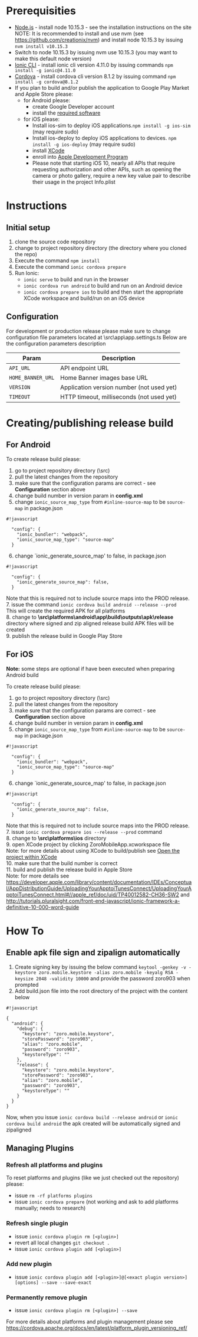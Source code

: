 # Prerequisities

* [Node.js](http://nodejs.org/) - install node 10.15.3 - see the installation instructions on the site      
NOTE: It is recommended to install and use nvm (see https://github.com/creationix/nvm) and install node 10.15.3 by issuing `nvm install v10.15.3`
* Switch to node 10.15.3 by issuing nvm use 10.15.3 (you may want to make this default node version)
* [Ionic CLI](http://ionicframework.com/docs/cli/install.html) - install ionic cli version 4.11.0 by issuing commands `npm install -g ionic@4.11.0`   
* [Cordova](https://cordova.apache.org/) - install cordova cli version 8.1.2 by issuing command `npm install -g cordova@8.1.2`   
* If you plan to build and/or publish the application to Google Play Market and Apple Store please:
    + for Android please:
        * create Google Developer account   
        * install the [required software](https://cordova.apache.org/docs/en/latest/guide/platforms/android/#installing-the-requirements)
    + for iOS please:
        * Install ios-sim to deploy iOS applications.`npm install -g ios-sim` (may require sudo)
        * Install ios-deploy to deploy iOS applications to devices.  `npm install -g ios-deploy` (may require sudo)
        * install [XCode](https://cordova.apache.org/docs/en/latest/guide/platforms/ios/#xcode)
        * enroll into [Apple Development Program](https://developer.apple.com/programs/)   
        * Please note that starting iOS 10, nearly all APIs that require requesting authorization and other APIs, such as opening the camera or photo gallery, require a new key value pair to describe their usage in the project Info.plist

# Instructions

## Initial setup
1. clone the source code repository
2. change to project repository directory (the directory where you cloned the repo)   
3. Execute the command `npm install`   
4. Execute the command `ionic cordova prepare`   
7. Run Ionic:  
   - `ionic serve` to build and run in the browser     
   - `ionic cordova run android` to build and run on an Android device   
   - `ionic cordova prepare ios` to build and then start the appropriate XCode workspace and build/run on an iOS device   

## Configuration
For development or production release please make sure to change configuration file parameters located at <Git>\src\app\app.settings.ts 
Below are the configuration parameters description

Param             | Description
----------        | -------------
`API_URL`         |  API endpoint URL
`HOME_BANNER_URL` | Home Banner images base URL
`VERSION`         | Application version number (not used yet)
`TIMEOUT`         | HTTP timeout, milliseconds (not used yet)

# Creating/publishing release build   
## For Android

To create release build please:  
1. go to project repository directory (<Git>\src)  
2. pull the latest changes from the repository   
3. make sure that the configuration params are correct - see **Configuration** section above    
4. change build number in version param in **config.xml**      
5. change `ionic_source_map_type` from `#inline-source-map` to be `source-map` in package.json

```
#!javascript

  "config": {
    "ionic_bundler": "webpack",
    "ionic_source_map_type": "source-map"
  }

```
      
6. change `ionic_generate_source_map' to false, in package.json

```
#!javascript

  "config": {
    "ionic_generate_source_map": false,
  }

```

Note that this is required not to include source maps into the PROD release.   
7. issue the command `ionic cordova build android --release --prod`  
This will create the required APK for all platforms  
8. change to **<Git>\src\platforms\android\app\build\outputs\apk\release** directory where signed and zip aligned release build APK files will be created   
9. publish the release build in Google Play Store  


## For iOS   
**Note:** some steps are optional if have been executed when preparing Android build

To create release build please:  
1. go to project repository directory (<Git>\src)  
2. pull the latest changes from the repository   
3. make sure that the configuration params are correct - see **Configuration** section above   
4. change build number in version param in **config.xml**    
5. change `ionic_source_map_type` from `#inline-source-map` to be `source-map` in package.json

```
#!javascript

  "config": {
    "ionic_bundler": "webpack",
    "ionic_source_map_type": "source-map"
  }

```
      
6. change `ionic_generate_source_map' to false, in package.json

```
#!javascript

  "config": {
    "ionic_generate_source_map": false,
  }

```

Note that this is required not to include source maps into the PROD release.   
7. issue `ionic cordova prepare ios --release --prod` command   
8. change to **<Git>\src\platforms\ios** directory   
9. open XCode project by clicking ZoroMobileApp.xcworkspace file   
Note: for more details about using XCode to build/publish see [Open the project within XCode](https://cordova.apache.org/docs/en/latest/guide/platforms/ios/#open-a-project-within-xcode)   
10. make sure that the build number is correct    
11. build and publish the release build in Apple Store  
Note: for more details see https://developer.apple.com/library/content/documentation/IDEs/Conceptual/AppDistributionGuide/UploadingYourApptoiTunesConnect/UploadingYourApptoiTunesConnect.html#//apple_ref/doc/uid/TP40012582-CH36-SW2 and http://tutorials.pluralsight.com/front-end-javascript/ionic-framework-a-definitive-10-000-word-guide   


# How To
## Enable apk file sign and zipalign automatically
1. Create signing key by issuing the below command
`keytool -genkey -v -keystore zoro.mobile.keystore -alias zoro.mobile -keyalg RSA -keysize 2048 -validity 10000`
and provide the password zoro903 when prompted 
2. Add build.json file into the root directory of the project with the content below
```
#!javascript

{
  "android": {
    "debug": {
      "keystore": "zoro.mobile.keystore",
      "storePassword": "zoro903",
      "alias": "zoro.mobile",
      "password": "zoro903",
      "keystoreType": ""
    },
    "release": {
      "keystore": "zoro.mobile.keystore",
      "storePassword": "zoro903",
      "alias": "zoro.mobile",
      "password": "zoro903",
      "keystoreType": ""
    }
  }
}
```
Now, when you issue `ionic cordova build --release android` or `ionic cordova build android` the apk created will be automatically signed and zipaligned

## Managing Plugins
### Refresh all platforms and plugins
To reset platforms and plugins (like we just checked out the repository) please:   
* issue  ```rm -rf platforms plugins```   
* issue  ```ionic cordova prepare```  (not working and ask to add platforms manually; needs to research) 

### Refresh single plugin 
* issue  ```ionic cordova plugin rm [<plugin>]```   
* revert all local changes ```git checkout .```   
* issue ```ionic cordova plugin add [<plugin>]```   

### Add new plugin
* issue ```ionic cordova plugin add [<plugin>]@[<exact plugin version>] [options] --save --save-exact```

### Permanently remove plugin
* issue ```ionic cordova plugin rm [<plugin>] --save```

For more details about platforms and plugin management please see https://cordova.apache.org/docs/en/latest/platform_plugin_versioning_ref/

